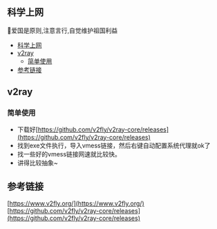 ## 科学上网
💖爱国是原则,注意言行,自觉维护祖国利益

- [科学上网](#科学上网)
- [v2ray](#v2ray)
  - [简单使用](#简单使用)
- [参考链接](#参考链接)

## v2ray


### 简单使用
- 下载好[https://github.com/v2fly/v2ray-core/releases](https://github.com/v2fly/v2ray-core/releases)
- 找到exe文件执行，导入vmess链接，然后右键自动配置系统代理就ok了
- 找一些好的vmess链接网速就比较快。
- 讲得比较抽象~



## 参考链接
[https://www.v2fly.org/](https://www.v2fly.org/)    
[https://github.com/v2fly/v2ray-core/releases](https://github.com/v2fly/v2ray-core/releases)